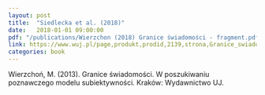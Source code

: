 ```yaml
---
layout: post
title:  "Siedlecka et al. (2018)"
date:   2018-01-01 09:00:00
pdf: "/publications/Wierzchon (2018) Granice świadomości - fragment.pdf"
link: https://www.wuj.pl/page,produkt,prodid,2139,strona,Granice_swiadomosci,katid,56.html
categories: book
---
```


Wierzchoń, M. (2013). Granice świadomości. W poszukiwaniu poznawczego modelu subiektywności. Kraków: Wydawnictwo UJ.
